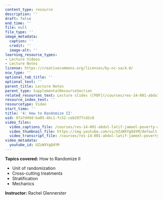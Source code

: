 ```yaml
---
content_type: resource
description: ''
draft: false
end_time: ''
file: null
file_type: ''
image_metadata:
  caption: ''
  credit: ''
  image-alt: ''
learning_resource_types:
- Lecture Videos
- Lecture Notes
license: https://creativecommons.org/licenses/by-nc-sa/4.0/
ocw_type: ''
optional_tab_title: ''
optional_text: ''
parent_title: Lecture Notes
parent_type: SupplementalResourceSection
related_resources_text: Lecture slides ([PDF](/courses/res-14-001-abdul-latif-jameel-poverty-action-lab-executive-training-evaluating-social-programs-2009-spring-2009/resources/lecture4))
resource_index_text: ''
resourcetype: Video
start_time: ''
title: '4: How to Randomize II'
uid: 97a7d49d-ba05-4bc1-fc52-ceb2977cd2c8
video_files:
  video_captions_file: /courses/res-14-001-abdul-latif-jameel-poverty-action-lab-executive-training-evaluating-social-programs-2009-spring-2009/45791da30f7e576d8023c851af067678_UZzWXYgQ4YM.vtt
  video_thumbnail_file: https://img.youtube.com/vi/UZzWXYgQ4YM/default.jpg
  video_transcript_file: /courses/res-14-001-abdul-latif-jameel-poverty-action-lab-executive-training-evaluating-social-programs-2009-spring-2009/f7cf3a5a0de2ecbd399af383118a8c0b_UZzWXYgQ4YM.pdf
video_metadata:
  youtube_id: UZzWXYgQ4YM
---
```


**Topics covered:** How to Randomize II

*   Unit of randomization
*   Cross-cutting treatments
*   Stratification
*   Mechanics

**Instructor:** Rachel Glennerster

